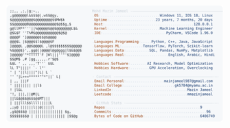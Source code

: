 <picture>
  <source srcset="https://raw.githubusercontent.com/mmazinjameel/mmazinjameel/main/dark_mode.svg?v=1750889403" media="(prefers-color-scheme: dark)">
  <img src="https://raw.githubusercontent.com/mmazinjameel/mmazinjameel/main/light_mode.svg?v=1750889403">
</picture>
